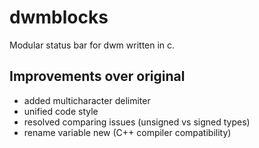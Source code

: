 # dwmblocks
Modular status bar for dwm written in c.

## Improvements over original
- added multicharacter delimiter
- unified code style
- resolved comparing issues (unsigned vs signed types)
- rename variable new (C++ compiler compatibility)

